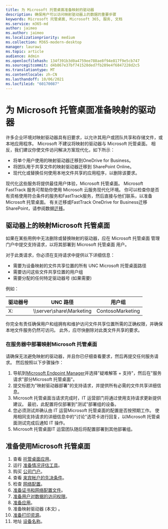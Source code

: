 ```yaml
---
title: 为 Microsoft 托管桌面准备映射的驱动器
description: 确保用户可以访问映射驱动器上的数据的重要步骤
keywords: Microsoft 托管桌面, Microsoft 365, 服务, 文档
ms.service: m365-md
author: jaimeo
ms.author: jaimeo
ms.localizationpriority: medium
ms.collection: M365-modern-desktop
manager: laurawi
ms.topic: article
audience: Admin
ms.openlocfilehash: 134f391b3d0a4759ee788ae8f94e817f9e5cb747
ms.sourcegitcommit: d4b867e37bf741528ded7fb289e4f6847228d2c5
ms.translationtype: MT
ms.contentlocale: zh-CN
ms.lasthandoff: 10/06/2021
ms.locfileid: "60170087"
---
```

#  <a name="prepare-mapped-drives-for-microsoft-managed-desktop"></a>为 Microsoft 托管桌面准备映射的驱动器

许多企业环境对映射驱动器具有旧要求，以允许其用户或团队共享和存储文件，或本地应用程序。 Microsoft 不建议将映射的驱动器与 Microsoft 托管桌面。 相反，我们建议你使文件访问解决方案现代化，如下所示：
  
- 将单个用户使用的映射驱动器迁移到OneDrive for Business。 
- 将团队用于共享文件的映射驱动器迁移到 SharePoint Online。 
- 现代化或替换任何使用本地文件共享的应用程序，以删除该要求。
  
现代化这些服务将提供最佳用户体验，Microsoft 托管桌面。 Microsoft FastTrack 服务可帮助你使用 Microsoft 云服务现代化环境。 你可以检查你是否有资格使用符合条件的服务和FastTrack服务，然后直接与他们联系，以[](/fasttrack/m365-eligible-services-and-plans)准备Microsoft 托管桌面。 有关迁移或FastTrack OneDrive for Business迁移SharePoint，请参阅数据[迁移](/fasttrack/o365-data-migration)。

## <a name="mapped-drives-on-microsoft-managed-desktop"></a>驱动器上的映射Microsoft 托管桌面
 
如果在某些用例中无法删除或替换映射的驱动器，应在 Microsoft 托管桌面 管理门户中提交支持请求，以将其部署到 Microsoft 托管桌面 用户。
    
对于此类请求，你必须在支持请求中提供以下详细信息： 

- 需要为设备映射的文件共享位置的所有 UNC Microsoft 托管桌面路径 
- 需要访问这些文件共享位置的用户组 
- 需要分配的任何特定驱动器号 (如果需要) 

例如：

| 驱动器号 | UNC 路径 | 用户组 |
|--------------|----------|------------|
| X:  | \\\server\share\Marketing | ContosoMarketing |

你完全有责任确保用户和组拥有和维护访问文件共享位置所需的正确权限，并确保本地文件服务仍然可访问。 此外，应尽快删除对此类文件共享的要求。

### <a name="to-have-mapped-drives-deployed-in-microsoft-managed-desktop"></a>在服务器中部署映射Microsoft 托管桌面
 
请确保无法避免映射的驱动器，并且你已仔细查看要求，然后再提交任何服务请求。 然后按照以下步骤操作：

1. 导航到[Microsoft Endpoint Manager](https://endpoint.microsoft.com/)并选择"疑难解答 + 支持"，然后在"服务请求"部分Microsoft 托管桌面"。  
2. 提交标题为"映射驱动器部署"的支持请求，并提供所有必需的文件共享详细信息。  
3. Microsoft 托管桌面当请求完成时，IT 运营部门将通过使用支持请求更新提供建议。 最初，此配置将仅部署到"测试"部署组的设备。  
4. 您必须测试并确认由 IT 运营Microsoft 托管桌面的配置是否按预期工作。 使用相同支持请求的详细信息中的"讨论"选项卡进行回复，以Microsoft 托管桌面测试完成后通知 IT 操作。  
5. Microsoft 托管桌面IT 运营团队随后将配置部署到其他部署组。 

## <a name="steps-to-get-ready-for-microsoft-managed-desktop"></a>准备使用Microsoft 托管桌面

1. 查看 [托管桌面应用](prerequisites.md)。
2. 运行 [准备情况评估工具](readiness-assessment-tool.md)。
1. 购买 [公司门户](../get-started/company-portal.md)。
1. 查看 [来宾帐户的先决条件](guest-accounts.md)。
1. 检查 [网络配置](network.md)。
1. [准备证书和网络配置文件](certs-wifi-lan.md)。
1. [准备用户对数据的访问权限](authentication.md)。
1. [准备应用](apps.md)。
1. 准备映射驱动器 (本文) 。
1. [准备打印资源](printing.md)。
1. 地址 [设备名称](address-device-names.md)。